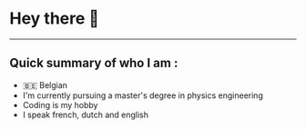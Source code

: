 # Hey there 👋
---

## Quick summary of who I am :

- 🇧🇪 Belgian
- I'm currently pursuing a master's degree in physics engineering
- Coding is my hobby
- I speak french, dutch and english
